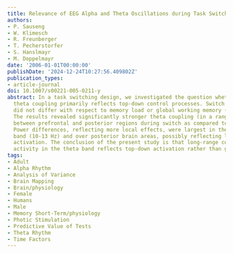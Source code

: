 ```yaml
---
title: Relevance of EEG Alpha and Theta Oscillations during Task Switching
authors:
- P. Sauseng
- W. Klimesch
- R. Freunberger
- T. Pecherstorfer
- S. Hanslmayr
- M. Doppelmayr
date: '2006-01-01T00:00:00'
publishDate: '2024-12-24T10:27:56.409802Z'
publication_types:
- article-journal
doi: 10.1007/s00221-005-0211-y
abstract: In a task switching design, we investigated the question whether long-range
  theta coupling primarily reflects top-down control processes. Switch and stay trials
  did not differ with respect to memory load or global working memory (WM) demands.
  The results revealed significantly stronger theta coupling (in a range of 4-7 Hz)
  between prefrontal and posterior regions during switch as compared to stay trials.
  Power differences, reflecting more local effects, were largest in the upper alpha
  band (10-13 Hz) and over posterior brain areas, possibly reflecting long-term memory
  activation. The conclusion of the present study is that long-range coherent oscillatory
  activity in the theta band reflects top-down activation rather than global WM functions.
tags:
- Adult
- Alpha Rhythm
- Analysis of Variance
- Brain Mapping
- Brain/physiology
- Female
- Humans
- Male
- Memory Short-Term/physiology
- Photic Stimulation
- Predictive Value of Tests
- Theta Rhythm
- Time Factors
---
```

